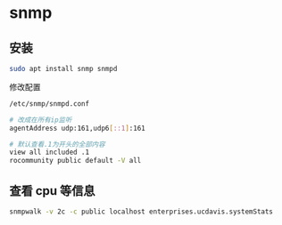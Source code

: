 # snmp

## 安装

```sh
sudo apt install snmp snmpd
```

修改配置

```sh
/etc/snmp/snmpd.conf
```

```sh
# 改成在所有ip监听
agentAddress udp:161,udp6[::1]:161

# 默认查看.1为开头的全部内容
view all included .1
rocommunity public default -V all
```

## 查看 cpu 等信息

```sh
snmpwalk -v 2c -c public localhost enterprises.ucdavis.systemStats
```
